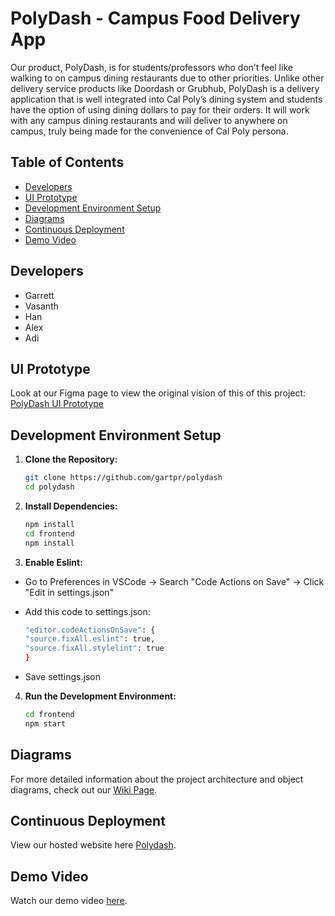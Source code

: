 # PolyDash - Campus Food Delivery App

Our product, PolyDash, is for students/professors who don’t feel like walking to on campus dining restaurants due to other priorities. Unlike other delivery service products like Doordash or Grubhub, PolyDash is a delivery application that is well integrated into Cal Poly’s dining system and students have the option of using dining dollars to pay for their orders. It will work with any campus dining restaurants and will deliver to anywhere on campus, truly being made for the convenience of Cal Poly persona.

## Table of Contents
- [Developers](#developers)
- [UI Prototype](#ui-prototype)
- [Development Environment Setup](#development-environment-setup)
- [Diagrams](#diagrams)
- [Continuous Deployment](#continuous-deployment)
- [Demo Video](#demo-video)

## Developers
- Garrett
- Vasanth
- Han
- Alex
- Adi

## UI Prototype
Look at our Figma page to view the original vision of this of this project: [PolyDash UI Prototype](https://www.figma.com/file/BB41cMHSl38Hl7sHfHUFeh/PolyDash?type=design&node-id=0%3A1&mode=design&t=TZetoqwEJhIsVlU1-1)

## Development Environment Setup

1. **Clone the Repository:**
   ```bash
   git clone https://github.com/gartpr/polydash
   cd polydash
   ```
2. **Install Dependencies:**
   ```bash
   npm install
   cd frontend
   npm install
   ```
3. **Enable Eslint:**
 - Go to Preferences in VSCode -> Search "Code Actions on Save" -> Click "Edit in settings.json"
 - Add this code to settings.json:
   
   ```bash
   "editor.codeActionsOnSave": {
   "source.fixAll.eslint": true,
   "source.fixAll.stylelint": true
   }
   ```
 - Save settings.json

4. **Run the Development Environment:**
   ```bash
   cd frontend
   npm start
   ```

## Diagrams

For more detailed information about the project architecture and object diagrams, check out our [Wiki Page](https://github.com/gartpr/polydash/wiki).

## Continuous Deployment

View our hosted website here [Polydash](https://proud-water-08819841e.4.azurestaticapps.net).

## Demo Video

Watch our demo video [here](https://www.youtube.com/watch?v=x8AcVAkMIYU).
